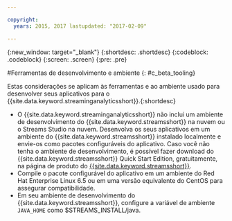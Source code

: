 ```yaml
---

copyright:
  years: 2015, 2017 lastupdated: "2017-02-09"

---
```


<!-- Attribute definitions --> 
{:new_window: target="_blank"}
{:shortdesc: .shortdesc}
{:codeblock: .codeblock}
{:screen: .screen}
{:pre: .pre}

#Ferramentas de desenvolvimento e ambiente
{: #c_beta_tooling}


Estas considerações se aplicam às ferramentas e ao ambiente usado para desenvolver seus aplicativos para o {{site.data.keyword.streaminganalyticsshort}}.{:shortdesc}


* O {{site.data.keyword.streaminganalyticsshort}} não inclui um ambiente de desenvolvimento do {{site.data.keyword.streamsshort}}
na nuvem ou o Streams Studio na nuvem. Desenvolva os seus aplicativos em um ambiente do {{site.data.keyword.streamsshort}} instalado localmente e envie-os
como pacotes configuráveis do aplicativo. Caso você não tenha o ambiente de desenvolvimento, é possível fazer download do
{{site.data.keyword.streamsshort}} Quick Start Edition, gratuitamente, na página de produto do
[{{site.data.keyword.streamsshort}}](https://www.ibm.com/analytics/us/en/technology/stream-computing/#products).
* Compile o pacote configurável do aplicativo em um ambiente do Red Hat Enterprise Linux 6.5 ou em uma versão equivalente do CentOS para assegurar
compatibilidade.
* Em seu ambiente de desenvolvimento do {{site.data.keyword.streamsshort}}, configure a variável de ambiente
`JAVA_HOME` como $STREAMS_INSTALL/java.
